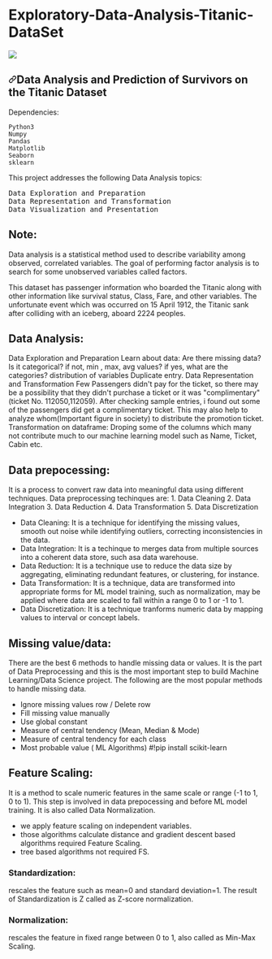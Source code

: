 # Exploratory-Data-Analysis-Titanic-DataSet

<img src="https://camo.githubusercontent.com/51fe0e93862af83c7b5ae6d3c4c266c701d52917363ab9bc9d111adda275de66/68747470733a2f2f696d61676573382e616c706861636f646572732e636f6d2f3430352f3430353032392e6a7067" data-canonical-src="https://images8.alphacoders.com/405/405029.jpg" style="max-width: 100%;">

<h2 dir="auto"><a id="user-content-data-analysis-and-prediction-of-survivors-on-the-titanic-dataset:" class="anchor" aria-hidden="true" href="#data-analysis-and-prediction-of-survivors-on-the-titanic-dataset"><svg class="octicon octicon-link" viewBox="0 0 16 16" version="1.1" width="16" height="16" aria-hidden="true"><path fill-rule="evenodd" d="M7.775 3.275a.75.75 0 001.06 1.06l1.25-1.25a2 2 0 112.83 2.83l-2.5 2.5a2 2 0 01-2.83 0 .75.75 0 00-1.06 1.06 3.5 3.5 0 004.95 0l2.5-2.5a3.5 3.5 0 00-4.95-4.95l-1.25 1.25zm-4.69 9.64a2 2 0 010-2.83l2.5-2.5a2 2 0 012.83 0 .75.75 0 001.06-1.06 3.5 3.5 0 00-4.95 0l-2.5 2.5a3.5 3.5 0 004.95 4.95l1.25-1.25a.75.75 0 00-1.06-1.06l-1.25 1.25a2 2 0 01-2.83 0z"></path></svg></a>Data Analysis and Prediction of Survivors on the Titanic Dataset</h2>

<p dir="auto">Dependencies:</p><pre class="notranslate"><code>Python3
Numpy
Pandas
Matplotlib
Seaborn 
sklearn
</code></pre>

<p dir="auto">This project addresses the following Data Analysis topics:</p>
<pre class="notranslate">
Data Exploration and Preparation
Data Representation and Transformation
Data Visualization and Presentation
</code></pre>

## Note:
Data analysis is a statistical method used to describe variability among observed, correlated variables. The goal of performing factor analysis is to search for some unobserved variables called factors.

This dataset has passenger information who boarded the Titanic along with other information like survival status, Class, Fare, and other variables. The unfortunate event which was occurred on 15 April 1912, the Titanic sank after colliding with an iceberg, aboard 2224 peoples.

## Data Analysis:
Data Exploration and Preparation Learn about data: Are there missing data? Is it categorical? if not, min , max, avg values? if yes, what are the categories? distribution of variables Duplicate entry.
Data Representation and Transformation Few Passengers didn't pay for the ticket, so there may be a possibility that they didn't purchase a ticket or it was "complimentary" (ticket No. 112050,112059). After checking sample entries, i found out some of the passengers did get a complimentary ticket. This may also help to analyze whom(Important figure in society) to distribute the promotion ticket.
Transformation on dataframe: Droping some of the columns which many not contribute much to our machine learning model such as Name, Ticket, Cabin etc.

## Data prepocessing: 
It is a process to convert raw data into meaningful data using different techniques.
Data preprocessing techinques are: 1. Data Cleaning
                                   2. Data Integration
                                   3. Data Reduction
                                   4. Data Transformation
                                   5. Data Discretization

- Data Cleaning: It is a technique for identifying the missing values, smooth out noise while identifying outliers, correcting inconsistencies in the data.
- Data Integration: It is a techinque to merges data from multiple sources into a coherent data store, such asa data warehouse.
- Data Reduction: It is a technique use to reduce the data size by aggregating, eliminating redundant features, or clustering, for instance.
- Data Transformation: It is a technique, data are transformed into appropriate forms for ML model training, such as normalization, may be applied where
  data are scaled to fall within a range 0 to 1 or -1 to 1.
- Data Discretization: It is a technique tranforms numeric data by mapping values to interval or concept labels.

## Missing value/data: 
There are the best 6 methods to handle missing data or values. It is the part of Data Preprocessing and this is the most important step to build Machine Learning/Data Science project. The following are the most popular methods to handle missing data.

- Ignore missing values row / Delete row
- Fill missing value manually
- Use global constant
- Measure of central tendency (Mean, Median & Mode)
- Measure of central tendency for each class
- Most probable value ( ML Algorithms) #!pip install scikit-learn

## Feature Scaling: 
It is a method to scale numeric features in the same scale or range (-1 to 1, 0 to 1). This step is involved in data prepocessing and before ML model training. It is also called Data Normalization.
- we apply feature scaling on independent variables.
- those algorithms calculate distance and gradient descent based algorithms required Feature Scaling.
- tree based algorithms not required FS.

### Standardization: 
rescales the feature such as mean=0 and standard deviation=1. The result of Standardization is Z called as Z-score normalization.
### Normalization: 
rescales the feature in fixed range between 0 to 1, also called as Min-Max Scaling.
